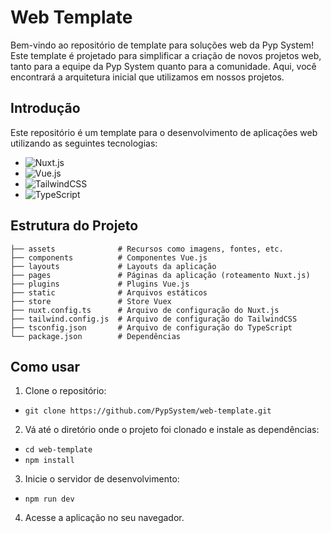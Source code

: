 # Web Template

Bem-vindo ao repositório de template para soluções web da Pyp System! Este template é projetado para simplificar a criação de novos projetos web, tanto para a equipe da Pyp System quanto para a comunidade. Aqui, você encontrará a arquitetura inicial que utilizamos em nossos projetos.

## Introdução

Este repositório é um template para o desenvolvimento de aplicações web utilizando as seguintes tecnologias:

- ![Nuxt.js](https://img.shields.io/badge/Nuxt.js-00C58E?style=flat-square&logo=nuxt.js&logoColor=white)
- ![Vue.js](https://img.shields.io/badge/Vue.js-4FC08D?logo=vuedotjs&logoColor=fff)
- ![TailwindCSS](https://img.shields.io/badge/Tailwind%20CSS-%2338B2AC.svg?logo=tailwind-css&logoColor=white)
- ![TypeScript](https://img.shields.io/badge/TypeScript-3178C6?logo=typescript&logoColor=fff)

## Estrutura do Projeto

```plaintext
├── assets              # Recursos como imagens, fontes, etc.
├── components          # Componentes Vue.js
├── layouts             # Layouts da aplicação
├── pages               # Páginas da aplicação (roteamento Nuxt.js)
├── plugins             # Plugins Vue.js
├── static              # Arquivos estáticos
├── store               # Store Vuex
├── nuxt.config.ts      # Arquivo de configuração do Nuxt.js
├── tailwind.config.js  # Arquivo de configuração do TailwindCSS
├── tsconfig.json       # Arquivo de configuração do TypeScript
└── package.json        # Dependências
```

## Como usar

1. Clone o repositório:
- `git clone https://github.com/PypSystem/web-template.git`

2. Vá até o diretório onde o projeto foi clonado e instale as dependências:
- `cd web-template`
- `npm install`

3. Inicie o servidor de desenvolvimento:
- `npm run dev`

4. Acesse a aplicação no seu navegador.
